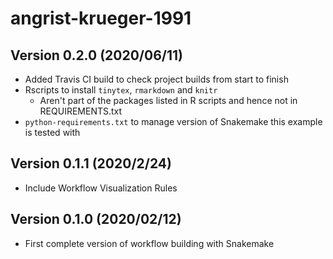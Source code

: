 # angrist-krueger-1991

## Version 0.2.0 (2020/06/11)

* Added Travis CI build to check project builds from start to finish
* Rscripts to install `tinytex`, `rmarkdown` and `knitr` 
  - Aren't part of the packages listed in R scripts and hence not in REQUIREMENTS.txt
* `python-requirements.txt` to manage version of Snakemake this example is tested with

## Version 0.1.1 (2020/2/24)

* Include Workflow Visualization Rules

## Version 0.1.0 (2020/02/12)

* First complete version of workflow building with Snakemake